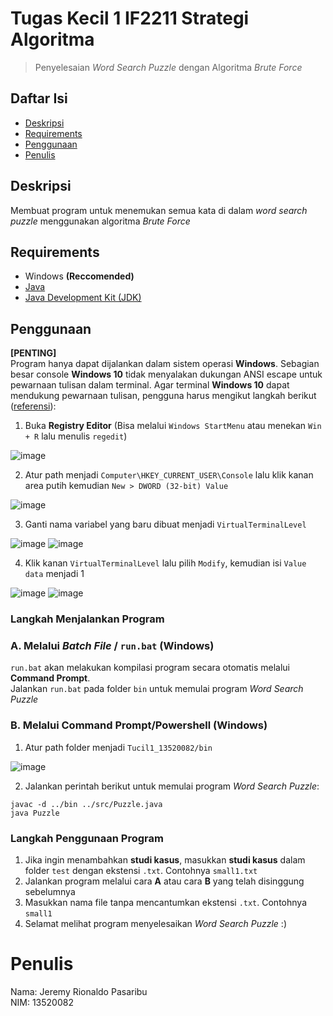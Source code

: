 # Tugas Kecil 1 IF2211 Strategi Algoritma
> Penyelesaian _Word Search Puzzle_ dengan Algoritma _Brute Force_

## Daftar Isi
* [Deskripsi](#deskripsi)
* [Requirements](#requirements)
* [Penggunaan](#penggunaan)
* [Penulis](#penulis)

## Deskripsi
Membuat program untuk menemukan semua kata di dalam _word search puzzle_ menggunakan algoritma _Brute Force_ 

## Requirements
- Windows **(Reccomended)**
- [Java](https://www.java.com/en/download/)
- [Java Development Kit (JDK)](https://www.oracle.com/java/technologies/downloads/)

## Penggunaan
**[PENTING]** </br>
Program hanya dapat dijalankan dalam sistem operasi **Windows**. Sebagian besar console **Windows 10** tidak menyalakan dukungan ANSI escape untuk pewarnaan tulisan dalam terminal. Agar terminal **Windows 10** dapat mendukung pewarnaan tulisan, pengguna harus mengikut langkah berikut ([referensi](https://stackoverflow.com/questions/51680709/colored-text-output-in-powershell-console-using-ansi-vt100-codes)):
1. Buka **Registry Editor** (Bisa melalui `Windows StartMenu` atau menekan `Win + R` lalu menulis `regedit`)

![image](https://user-images.githubusercontent.com/73146752/150823809-bfa17783-439e-44e8-903c-8d07e382ae50.png)

2. Atur path menjadi `Computer\HKEY_CURRENT_USER\Console` lalu klik kanan area putih kemudian `New > DWORD (32-bit) Value`

![image](https://user-images.githubusercontent.com/73146752/150825618-09b0e934-a929-47b6-b331-e67f983edaae.png)

3. Ganti nama variabel yang baru dibuat menjadi `VirtualTerminalLevel`

![image](https://user-images.githubusercontent.com/73146752/150826575-22ec04ad-c3ed-464a-b81a-430b42e581fe.png)
![image](https://user-images.githubusercontent.com/73146752/150826649-8fd57ca7-8f2a-4e39-a386-fbf184ec1006.png)

4. Klik kanan `VirtualTerminalLevel` lalu pilih `Modify`, kemudian isi `Value data` menjadi 1

![image](https://user-images.githubusercontent.com/73146752/150827213-e8259d27-cf09-4449-a610-4fcf5702a05c.png)
![image](https://user-images.githubusercontent.com/73146752/150827266-b4c10e17-72c5-4fdb-8484-59e7721c2ac7.png)

### Langkah Menjalankan Program
### A. Melalui _Batch File_ / `run.bat` (**Windows**)
`run.bat` akan melakukan kompilasi program secara otomatis melalui **Command Prompt**.</br>
Jalankan `run.bat` pada folder `bin` untuk memulai program _Word Search Puzzle_

### B. Melalui **Command Prompt/Powershell** (**Windows**)
1. Atur path folder menjadi `Tucil1_13520082/bin`

![image](https://user-images.githubusercontent.com/73146752/151102124-4c058900-38bd-493e-88c1-cd77c12f22aa.png)

2. Jalankan perintah berikut untuk memulai program _Word Search Puzzle_:
```
javac -d ../bin ../src/Puzzle.java
java Puzzle
```

### Langkah Penggunaan Program
1. Jika ingin menambahkan **studi kasus**, masukkan **studi kasus** dalam folder `test` dengan ekstensi `.txt`. Contohnya `small1.txt`
2. Jalankan program melalui cara **A** atau cara **B** yang telah disinggung sebelumnya
3. Masukkan nama file tanpa mencantumkan ekstensi `.txt`. Contohnya `small1`
4. Selamat melihat program menyelesaikan _Word Search Puzzle_ :)

# Penulis
Nama: Jeremy Rionaldo Pasaribu </br>
NIM: 13520082

